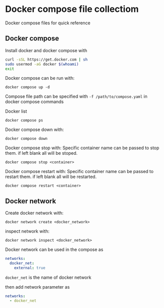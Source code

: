 # Docker compose file collectiom

Docker compose files for quick reference

## Docker compose

Install docker and docker compose with
```bash
curl -sSL https://get.docker.com | sh
sudo usermod -aG docker $(whoami)
exit
```
Docker compose can be run with:
```
docker compose up -d
```
Compose file path can be specified with `-f /path/to/compose.yaml` in docker compose commands

Docker list
```
docker compose ps
```
Docker compose down with:
```
docker compose down
```
Docker compose stop with:
Specific container name can be passed to stop them. if left blank all will be stoped. 
```
docker compose stop <container>
```
Docker compose restart with:
Specific container name can be passed to restart them. if left blank all will be restarted. 
```
docker compose restart <container>
```

## Docker network

Create docker network with: 
```
docker network create <docker_network>
```
inspect network with:
```
docker network inspect <docker_network>
```
Docker network can be used in the compose as
```yaml
networks:
  docker_net:
    external: true
```
`docker_net` is the name of docker network

then add network parameter as
```yaml
networks:
  - docker_net
```
